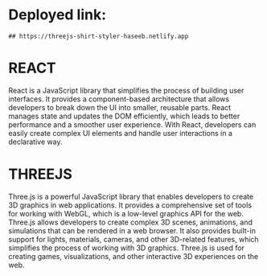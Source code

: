 # Deployed link:
 
    ## https://threejs-shirt-styler-haseeb.netlify.app

# REACT
 React is a JavaScript library that simplifies the process of building user interfaces. It provides a 
component-based architecture that allows developers to break down the UI into smaller, reusable parts. 
React manages state and updates the DOM efficiently, which leads to better performance and a smoother
user experience. With React, developers can easily create complex UI elements and handle user interactions
in a declarative way.

# THREEJS
Three.js is a powerful JavaScript library that enables developers to create 3D graphics in web
applications. It provides a comprehensive set of tools for working with WebGL, which is a  low-level
graphics API for the web. Three.js allows developers to create complex 3D scenes, animations, and 
simulations that can be rendered in a web browser. It also provides built-in support for lights,
materials, cameras, and other 3D-related features, which simplifies the process of working with 3D graphics.
Three.js is used for creating games, visualizations, and other interactive 3D experiences on the web.


